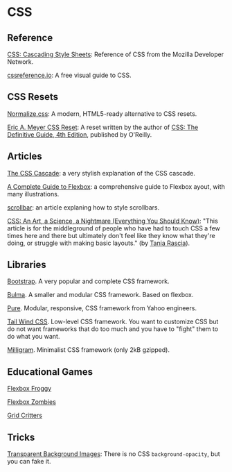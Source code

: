 CSS
===

Reference
---------

[CSS: Cascading Style Sheets](https://developer.mozilla.org/en-US/docs/Web/CSS): Reference of CSS from the Mozilla Developer Network.

[cssreference.io](https://cssreference.io/): A free visual guide to CSS.


CSS Resets
----------

[Normalize.css](https://necolas.github.io/normalize.css/): A modern, HTML5-ready alternative to CSS resets.

[Eric A. Meyer CSS Reset](https://meyerweb.com/eric/tools/css/reset/): A reset written by the author of [CSS: The Definitive Guide, 4th Edition](https://meyerweb.com/eric/books/css-tdg/), published by O'Reilly.

Articles
--------

[The CSS Cascade](https://wattenberger.com/blog/css-cascade): a very stylish explanation of the CSS cascade.

[A Complete Guide to Flexbox](https://css-tricks.com/snippets/css/a-guide-to-flexbox/): a comprehensive guide to Flexbox ayout, with many illustrations.

[scrollbar](https://css-tricks.com/almanac/properties/s/scrollbar/): an article explaning how to style scrollbars.

[CSS: An Art, a Science, a Nightmare (Everything You Should Know)](https://www.taniarascia.com/overview-of-css-concepts/): "This article is for the middleground of people who have had to touch CSS a few times here and there but ultimately don't feel like they know what they're doing, or struggle with making basic layouts." (by [Tania Rascia](https://www.taniarascia.com/)).

Libraries
---------

[Bootstrap](https://getbootstrap.com/). A very popular and complete CSS framework. 

[Bulma](https://bulma.io/). A smaller and modular CSS framework. Based on flexbox.

[Pure](https://purecss.io/). Modular, responsive, CSS framework from Yahoo engineers.

[Tail Wind CSS](https://tailwindcss.com/). Low-level CSS framework. You want to customize CSS but do not want frameworks that do too much and you have to "fight" them to do what you want.

[Milligram](https://milligram.io/). Minimalist CSS framework (only 2kB gzipped).


Educational Games
-----------------

[Flexbox Froggy](https://flexboxfroggy.com/)

[Flexbox Zombies](https://mastery.games/p/flexbox-zombies)

[Grid Critters](https://gridcritters.com/)


Tricks
------

[Transparent Background Images](https://css-tricks.com/snippets/css/transparent-background-images/): There is no CSS ``background-opacity``, but you can fake it.
